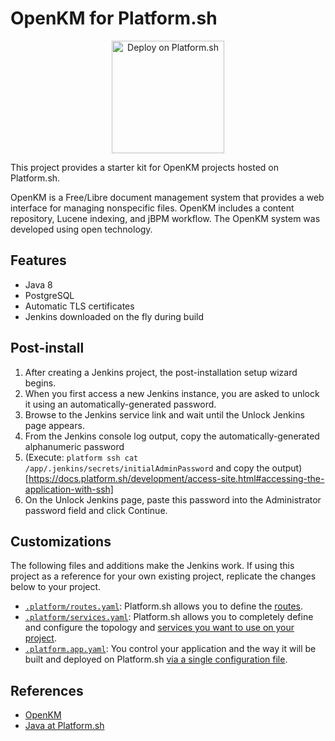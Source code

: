 # OpenKM for Platform.sh

<p align="center">
<a href="https://console.platform.sh/projects/create-project?template=https://raw.githubusercontent.com/platformsh/template-builder/master/templates/jenkins/.platform.template.yaml&utm_content=jenkins&utm_source=github&utm_medium=button&utm_campaign=deploy_on_platform">
    <img src="https://platform.sh/images/deploy/lg-blue.svg" alt="Deploy on Platform.sh" width="180px" />
</a>
</p>

This project provides a starter kit for OpenKM projects hosted on Platform.sh.


OpenKM is a Free/Libre document management system that provides a web interface for managing nonspecific files. OpenKM includes a content repository, Lucene indexing, and jBPM workflow. The OpenKM system was developed using open technology. 

## Features

* Java 8
* PostgreSQL
* Automatic TLS certificates
* Jenkins downloaded on the fly during build

## Post-install

1. After creating a Jenkins project, the post-installation setup wizard begins.
2. When you first access a new Jenkins instance, you are asked to unlock it using an automatically-generated password.
3. Browse to the Jenkins service link and wait until the Unlock Jenkins page appears.
4. From the Jenkins console log output, copy the automatically-generated alphanumeric password
5. (Execute: `platform ssh cat /app/.jenkins/secrets/initialAdminPassword` and copy the output)[https://docs.platform.sh/development/access-site.html#accessing-the-application-with-ssh]
6. On the Unlock Jenkins page, paste this password into the Administrator password field and click Continue.

## Customizations

The following files and additions make the Jenkins work.  If using this project as a reference for your own existing project, replicate the changes below to your project.

* [`.platform/routes.yaml`](.platform/routes.yaml): Platform.sh allows you to define the [routes](https://docs.platform.sh/configuration/routes.html).
* [`.platform/services.yaml`](.platform/services.yaml):  Platform.sh allows you to completely define and configure the topology and [services you want to use on your project](https://docs.platform.sh/configuration/services.html).
* [`.platform.app.yaml`](.platform.app.yaml): You control your application and the way it will be built and deployed on Platform.sh [via a single configuration file](https://docs.platform.sh/configuration/app-containers.html).

## References

* [OpenKM](https://www.openkm.com/)
* [Java at Platform.sh](https://docs.platform.sh/languages/java.html)
